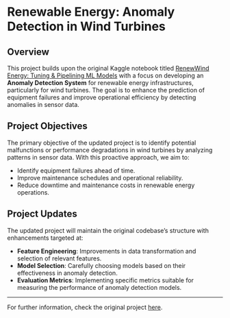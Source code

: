 # Renewable Energy: Anomaly Detection in Wind Turbines

## Overview

This project builds upon the original Kaggle notebook titled [RenewWind Energy: Tuning & Pipelining ML Models](https://www.kaggle.com/code/lilyhyseni/renewind-energy-tuning-pipelining-ml-models/notebook) with a focus on developing an **Anomaly Detection System** for renewable energy infrastructures, particularly for wind turbines. The goal is to enhance the prediction of equipment failures and improve operational efficiency by detecting anomalies in sensor data.

## Project Objectives

The primary objective of the updated project is to identify potential malfunctions or performance degradations in wind turbines by analyzing patterns in sensor data. With this proactive approach, we aim to:

- Identify equipment failures ahead of time.
- Improve maintenance schedules and operational reliability.
- Reduce downtime and maintenance costs in renewable energy operations.

## Project Updates

The updated project will maintain the original codebase’s structure with enhancements targeted at:

- **Feature Engineering**: Improvements in data transformation and selection of relevant features.
- **Model Selection**: Carefully choosing models based on their effectiveness in anomaly detection.
- **Evaluation Metrics**: Implementing specific metrics suitable for measuring the performance of anomaly detection models.

---

For further information, check the original project [here](https://www.kaggle.com/code/lilyhyseni/renewind-energy-tuning-pipelining-ml-models/notebook).
